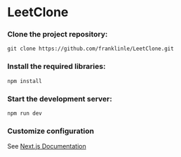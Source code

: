 # LeetClone

### Clone the project repository:

```
git clone https://github.com/franklinle/LeetClone.git
```

### Install the required libraries:

```
npm install
```

### Start the development server:

```
npm run dev
```

### Customize configuration

See [Next.js Documentation](https://nextjs.org/docs)
